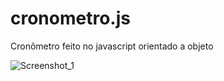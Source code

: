 # cronometro.js
Cronômetro feito no javascript orientado a objeto


![Screenshot_1](https://user-images.githubusercontent.com/104699555/179286036-7e1f8371-8bcc-4a03-b284-8983e65cf297.png)
